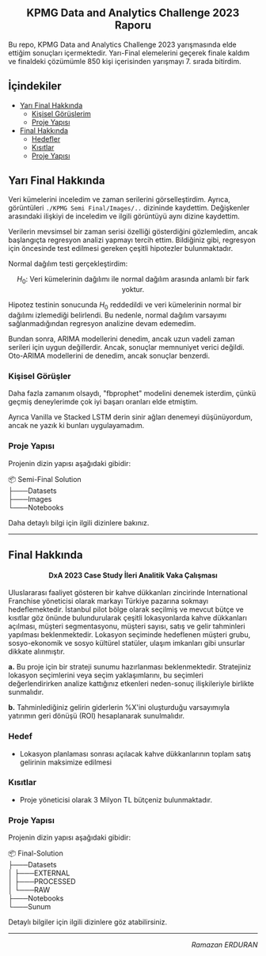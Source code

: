 <h2 align="Center">KPMG Data and Analytics Challenge 2023 Raporu</h2>

Bu repo, KPMG Data and Analytics Challenge 2023 yarışmasında elde ettiğim sonuçları içermektedir. Yarı-Final elemelerini geçerek finale kaldım ve finaldeki çözümümle 850 kişi içerisinden yarışmayı 7. sırada bitirdim. 

## İçindekiler
- [Yarı Final Hakkında](#yarı-final-hakkında)
    - [Kişisel Görüşlerim](#kişisel-düşünceler)
    - [Proje Yapısı](#proje-yapısı)
- [Final Hakkında](#final-hakkında)
    - [Hedefler](#hedef)
    - [Kısıtlar](#kısıtlar)
    - [Proje Yapısı](#proje-yapısı)

## Yarı Final Hakkında

Veri kümelerini inceledim ve zaman serilerini görselleştirdim. Ayrıca, görüntüleri `./KPMG Semi Final/Images/..` dizininde kaydettim.
Değişkenler arasındaki ilişkiyi de inceledim ve ilgili görüntüyü aynı dizine kaydettim.

Verilerin mevsimsel bir zaman serisi özelliği gösterdiğini gözlemledim, ancak başlangıçta regresyon analizi yapmayı tercih ettim. Bildiğiniz gibi, regresyon için öncesinde test edilmesi gereken çeşitli hipotezler bulunmaktadır.

Normal dağılım testi gerçekleştirdim:

<div align="center">

$H_0:$ Veri kümelerinin dağılımı ile normal dağılım arasında anlamlı bir fark yoktur.

</div>

Hipotez testinin sonucunda $H_0$ reddedildi ve veri kümelerinin normal bir dağılımı izlemediği belirlendi. Bu nedenle, normal dağılım varsayımı sağlanmadığından regresyon analizine devam edemedim.

Bundan sonra, ARIMA modellerini denedim, ancak uzun vadeli zaman serileri için uygun değillerdir. Ancak, sonuçlar memnuniyet verici değildi. 
Oto-ARIMA modellerini de denedim, ancak sonuçlar benzerdi.

### Kişisel Görüşler

Daha fazla zamanım olsaydı, "fbprophet" modelini denemek isterdim, çünkü geçmiş deneylerimde çok iyi başarı oranları elde etmiştim.

Ayrıca Vanilla ve Stacked LSTM derin sinir ağları denemeyi düşünüyordum, ancak ne yazık ki bunları uygulayamadım.

### Proje Yapısı

Projenin dizin yapısı aşağıdaki gibidir:

📦 Semi-Final Solution  
├───Datasets  
├───Images  
└───Notebooks  

Daha detaylı bilgi için ilgili dizinlere bakınız.

---

## Final Hakkında

<h4 align="center">DxA 2023 Case Study İleri Analitik Vaka Çalışması</h4>

Uluslararası faaliyet gösteren bir kahve dükkanları zincirinde International Franchise yöneticisi olarak markayı Türkiye pazarına sokmayı hedeflemektedir. İstanbul pilot bölge olarak seçilmiş ve mevcut bütçe ve kısıtlar göz önünde bulundurularak çeşitli lokasyonlarda kahve dükkanları açılması, müşteri segmentasyonu, müşteri sayısı, satış ve gelir tahminleri yapılması beklenmektedir. Lokasyon seçiminde hedeflenen müşteri grubu, sosyo-ekonomik ve sosyo kültürel statüler, ulaşım imkanları gibi unsurlar dikkate alınmıştır.

**a.** Bu proje için bir strateji sunumu hazırlanması beklenmektedir. Stratejiniz lokasyon seçimlerini veya seçim yaklaşımlarını, bu seçimleri değerlendirirken analize kattığınız etkenleri neden-sonuç ilişkileriyle birlikte sunmalıdır.

**b.** Tahminlediğiniz gelirin giderlerin %X'ini oluşturduğu varsayımıyla yatırımın geri dönüşü (ROI) hesaplanarak sunulmalıdır.

### Hedef 
- Lokasyon planlaması sonrası açılacak kahve dükkanlarının toplam satış gelirinin maksimize edilmesi

### Kısıtlar
- Proje yöneticisi olarak 3 Milyon TL bütçeniz bulunmaktadır.

### Proje Yapısı 

Projenin dizin yapısı aşağıdaki gibidir:

📦 Final-Solution  
├───Datasets  
│ ├───EXTERNAL  
│ ├───PROCESSED  
│ └───RAW  
├───Notebooks  
└───Sunum  

Detaylı bilgiler için ilgili dizinlere göz atabilirsiniz.

---

<p align="right"><i>Ramazan ERDURAN</i></p>
